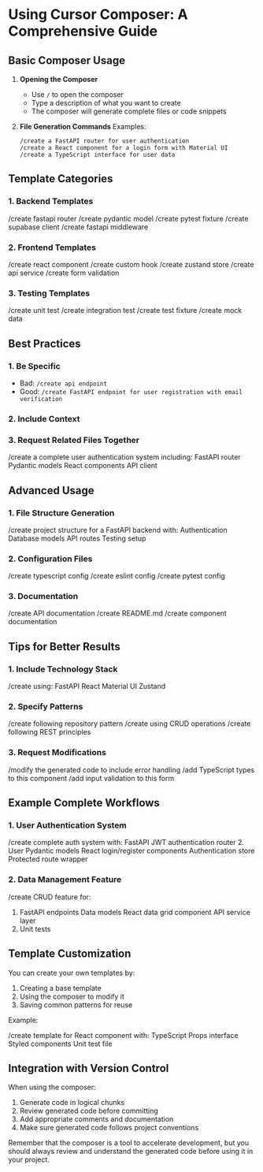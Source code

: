 # Using Cursor Composer: A Comprehensive Guide

## Basic Composer Usage

1. **Opening the Composer**
   - Use `/` to open the composer
   - Type a description of what you want to create
   - The composer will generate complete files or code snippets

2. **File Generation Commands**
   Examples:
   ```
   /create a FastAPI router for user authentication
   /create a React component for a login form with Material UI
   /create a TypeScript interface for user data
   ```

## Template Categories

### 1. Backend Templates

/create fastapi router
/create pydantic model
/create pytest fixture
/create supabase client
/create fastapi middleware


### 2. Frontend Templates

/create react component
/create custom hook
/create zustand store
/create api service
/create form validation

### 3. Testing Templates

/create unit test
/create integration test
/create test fixture
/create mock data


## Best Practices

### 1. Be Specific
- Bad: `/create api endpoint`
- Good: `/create FastAPI endpoint for user registration with email verification`

### 2. Include Context



### 3. Request Related Files Together


/create a complete user authentication system including:
FastAPI router
Pydantic models
React components
API client



## Advanced Usage

### 1. File Structure Generation

/create project structure for a FastAPI backend with:
Authentication
Database models
API routes
Testing setup

### 2. Configuration Files

/create typescript config
/create eslint config
/create pytest config

### 3. Documentation

/create API documentation
/create README.md
/create component documentation


## Tips for Better Results

### 1. Include Technology Stack

/create using:
FastAPI
React
Material UI
Zustand

### 2. Specify Patterns

/create following repository pattern
/create using CRUD operations
/create following REST principles


### 3. Request Modifications

/modify the generated code to include error handling
/add TypeScript types to this component
/add input validation to this form


## Example Complete Workflows

### 1. User Authentication System

/create complete auth system with:
FastAPI JWT authentication router
2. User Pydantic models
React login/register components
Authentication store
Protected route wrapper


### 2. Data Management Feature

/create CRUD feature for:
1. FastAPI endpoints
Data models
React data grid component
API service layer
5. Unit tests



## Template Customization

You can create your own templates by:
1. Creating a base template
2. Using the composer to modify it
3. Saving common patterns for reuse

Example:

/create template for React component with:
TypeScript
Props interface
Styled components
Unit test file


## Integration with Version Control

When using the composer:
1. Generate code in logical chunks
2. Review generated code before committing
3. Add appropriate comments and documentation
4. Make sure generated code follows project conventions

Remember that the composer is a tool to accelerate development, but you should always review and understand the generated code before using it in your project.


